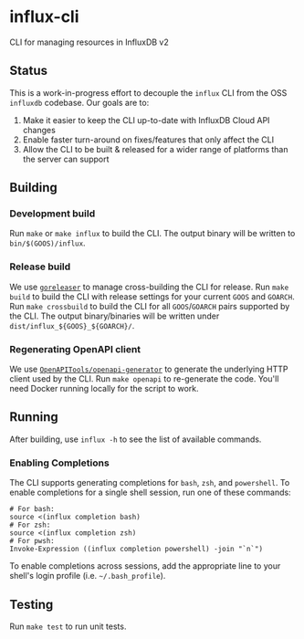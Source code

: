 # influx-cli

CLI for managing resources in InfluxDB v2

## Status

This is a work-in-progress effort to decouple the `influx` CLI from the OSS `influxdb` codebase.
Our goals are to:
1. Make it easier to keep the CLI up-to-date with InfluxDB Cloud API changes
2. Enable faster turn-around on fixes/features that only affect the CLI
3. Allow the CLI to be built & released for a wider range of platforms than the server can support

## Building

### Development build
Run `make` or `make influx` to build the CLI. The output binary will be written to `bin/$(GOOS)/influx`.

### Release build
We use [`goreleaser`](https://goreleaser.com/) to manage cross-building the CLI for release. Run `make build`
to build the CLI with release settings for your current `GOOS` and `GOARCH`. Run `make crossbuild` to build
the CLI for all `GOOS`/`GOARCH` pairs supported by the CLI. The output binary/binaries will be written under
`dist/influx_${GOOS}_${GOARCH}/`.

### Regenerating OpenAPI client

We use [`OpenAPITools/openapi-generator`](https://github.com/OpenAPITools/openapi-generator) to generate
the underlying HTTP client used by the CLI. Run `make openapi` to re-generate the code. You'll need Docker
running locally for the script to work.

## Running

After building, use `influx -h` to see the list of available commands.

### Enabling Completions

The CLI supports generating completions for `bash`, `zsh`, and `powershell`. To enable completions for a
single shell session, run one of these commands:
```
# For bash:
source <(influx completion bash)
# For zsh:
source <(influx completion zsh)
# For pwsh:
Invoke-Expression ((influx completion powershell) -join "`n`")
```
To enable completions across sessions, add the appropriate line to your shell's login profile (i.e. `~/.bash_profile`).

## Testing

Run `make test` to run unit tests.
